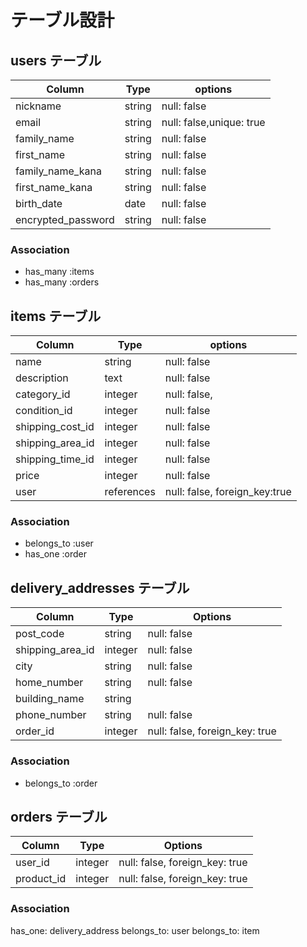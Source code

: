 # テーブル設計

## users テーブル

|  Column             |  Type   |  options                  |
|  ---------------    |  ------ |  -----------              |
|  nickname           |  string |  null: false              |
|  email              |  string |  null: false,unique: true |
|  family_name        |  string |  null: false              |
|  first_name         |  string |  null: false              |
|  family_name_kana   |  string |  null: false              |
|  first_name_kana    |  string |  null: false              |
|  birth_date         |  date   |  null: false              |
|  encrypted_password |  string |  null: false              |
### Association

- has_many :items
- has_many :orders


## items テーブル

|  Column           |  Type      |  options                       |
|  ---------------- |  --------- |  -----------                   |
|  name             |  string    |  null: false                   |
|  description      |  text      |  null: false                   |
|  category_id      |  integer   |  null: false,                  |
|  condition_id     |  integer   |  null: false                   |
|  shipping_cost_id |  integer   |  null: false                   |
|  shipping_area_id |  integer   |  null: false                   |
|  shipping_time_id |  integer   |  null: false                   |
|  price            |  integer   |  null: false                   |
|  user             |  references|  null: false, foreign_key:true |
### Association

- belongs_to :user
- has_one :order

## delivery_addresses テーブル

| Column          | Type       | Options                        |
| -------------   | ---------- | ------------------------------ |
| post_code       | string     | null: false                    |
| shipping_area_id| integer    | null: false                    |
| city            | string     | null: false                    |
| home_number     | string     | null: false                    |
| building_name   | string     |                                |
| phone_number    | string     | null: false                    |
| order_id       | integer    | null: false, foreign_key: true |

### Association

- belongs_to :order

## orders テーブル

| Column          | Type       | Options                        |
| -------------   | ---------- | ------------------------------ |
| user_id         | integer    | null: false, foreign_key: true |
| product_id      | integer    | null: false, foreign_key: true |

### Association

has_one: delivery_address
belongs_to: user
belongs_to: item